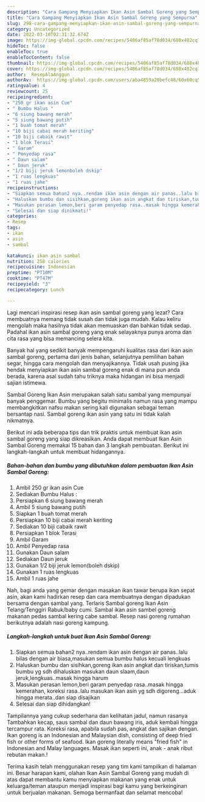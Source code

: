 ```yaml
---
description: "Cara Gampang Menyiapkan Ikan Asin Sambal Goreng yang Sempurna"
title: "Cara Gampang Menyiapkan Ikan Asin Sambal Goreng yang Sempurna"
slug: 298-cara-gampang-menyiapkan-ikan-asin-sambal-goreng-yang-sempurna
category: Uncategorized
date: 2022-03-10T02:31:32.674Z
image: https://img-global.cpcdn.com/recipes/5406af85af78d034/680x482cq70/ikan-asin-sambal-goreng-foto-resep-utama.jpg
hideToc: false
enableToc: true
enableTocContent: false
thumbnail: https://img-global.cpcdn.com/recipes/5406af85af78d034/680x482cq70/ikan-asin-sambal-goreng-foto-resep-utama.jpg
cover: https://img-global.cpcdn.com/recipes/5406af85af78d034/680x482cq70/ikan-asin-sambal-goreng-foto-resep-utama.jpg
author:  ResepAlaAnggun
authorAv:  https://img-global.cpcdn.com/users/aba4859a28befc48/60x60cq50/avatar.jpg
ratingvalue: 4
reviewcount: 25
recipeingredient:
- "250 gr ikan asin Cue"
- " Bumbu Halus "
- "6 siung bawang merah"
- "5 siung bawang putih"
- "1 buah tomat merah"
- "10 biji cabai merah keriting"
- "10 biji cabaik rawit"
- "1 blok Terasi"
- " Garam"
- " Penyedap rasa"
- " Daun salam"
- " Daun jeruk"
- "1/2 biji jeruk lemonboleh dskip"
- "1 ruas lengkuas"
- "1 ruas jahe"
recipeinstructions:
- "Siapkan semua bahan2 nya..rendam ikan asin dengan air panas..lalu bilas dengan air biasa,masukan semua bumbu halus kecuali lengkuas"
- "Haluskan bumbu dan sisihkan,goreng ikan asin angkat dan tiriskan,tumis bumbu yg sdh dihaluskan masukan daun slaam,daun jeruk,lengkuas..masak hingga harum"
- "Masukan perasan lemon,beri garam penyedap rasa..masak hingga kemerahan, koreksi rasa..lalu masukan ikan asin yg sdh digoreng...aduk hingga merata..dan siap disajikan"
- "Selesai dan siap dinikmati!"
categories:
- Resep
tags:
- ikan
- asin
- sambal

katakunci: ikan asin sambal 
nutrition: 258 calories
recipecuisine: Indonesian
preptime: "PT10M"
cooktime: "PT47M"
recipeyield: "3"
recipecategory: Lunch

---
```



Lagi mencari inspirasi resep ikan asin sambal goreng yang lezat? Cara membuatnya memang tidak susah dan tidak juga mudah. Kalau keliru mengolah maka hasilnya tidak akan memuaskan dan bahkan tidak sedap. Padahal ikan asin sambal goreng yang enak selayaknya punya aroma dan cita rasa yang bisa memancing selera kita.


Banyak hal yang sedikit banyak mempengaruhi kualitas rasa dari ikan asin sambal goreng, pertama dari jenis bahan, selanjutnya pemilihan bahan segar, hingga cara mengolah dan menyajikannya. Tidak usah pusing jika hendak menyiapkan ikan asin sambal goreng enak di mana pun anda berada, karena asal sudah tahu triknya maka hidangan ini bisa menjadi sajian istimewa.

Sambal Goreng Ikan Asin merupakan salah satu sambal yang mempunyai banyak penggemar. Bumbu yang begitu minimalis namun rasa yang mampu membangkitkan nafsu makan sering kali digunakan sebagai teman bersantap nasi. Sambal goreng ikan asin yang satu ini tidak kalah nikmatnya.


Berikut ini ada beberapa tips dan trik praktis untuk membuat ikan asin sambal goreng yang siap dikreasikan. Anda dapat membuat Ikan Asin Sambal Goreng memakai 15 bahan dan 3 langkah pembuatan. Berikut ini langkah-langkah untuk membuat hidangannya.

<!--inarticleads1-->

##### Bahan-bahan dan bumbu yang dibutuhkan dalam pembuatan Ikan Asin Sambal Goreng:

1. Ambil 250 gr ikan asin Cue
1. Sediakan  Bumbu Halus :
1. Persiapkan 6 siung bawang merah
1. Ambil 5 siung bawang putih
1. Siapkan 1 buah tomat merah
1. Persiapkan 10 biji cabai merah keriting
1. Sediakan 10 biji cabaik rawit
1. Persiapkan 1 blok Terasi
1. Ambil  Garam
1. Ambil  Penyedap rasa
1. Gunakan  Daun salam
1. Sediakan  Daun jeruk
1. Gunakan 1/2 biji jeruk lemon(boleh dskip)
1. Gunakan 1 ruas lengkuas
1. Ambil 1 ruas jahe


Nah, bagi anda yang gemar dengan masakan ikan tawar berupa ikan sepat asin, akan kami hadirkan resep dan cara membuatnya dengan dipadukan bersama dengan sambal yang. Terlaris Sambal goreng Ikan Asin Telang/Tenggiri Rabuk/baby cumi. Sambal ikan asin sambel goreng makanan pedas sambal kering cabe sambal. Resep nasi goreng rumahan berikutnya adalah nasi goreng kampung. 

<!--inarticleads2-->

##### Langkah-langkah untuk buat Ikan Asin Sambal Goreng:

1. Siapkan semua bahan2 nya..rendam ikan asin dengan air panas..lalu bilas dengan air biasa,masukan semua bumbu halus kecuali lengkuas
1. Haluskan bumbu dan sisihkan,goreng ikan asin angkat dan tiriskan,tumis bumbu yg sdh dihaluskan masukan daun slaam,daun jeruk,lengkuas..masak hingga harum
1. Masukan perasan lemon,beri garam penyedap rasa..masak hingga kemerahan, koreksi rasa..lalu masukan ikan asin yg sdh digoreng...aduk hingga merata..dan siap disajikan
1. Selesai dan siap dihidangkan!

Tampilannya yang cukup sederhana dan kelihatan jadul, namun rasanya Tambahkan kecap, saus sambal dan daun bawang iris, aduk kembali hingga tercampur rata. Koreksi rasa, apabila sudah pas, angkat dan sajikan dengan. Ikan goreng is an Indonesian and Malaysian dish, consisting of deep fried fish or other forms of seafood. Ikan goreng literally means &#34;fried fish&#34; in Indonesian and Malay languages. Masak ikan seperti ini, anak - anak ribut rebutan makan.! 

Terima kasih telah menggunakan resep yang tim kami tampilkan di halaman ini. Besar harapan kami, olahan Ikan Asin Sambal Goreng yang mudah di atas dapat membantu kamu menyiapkan makanan yang enak untuk keluarga/teman ataupun menjadi inspirasi bagi kamu yang berkeinginan untuk berjualan makanan. Semoga bermanfaat dan selamat mencoba!
